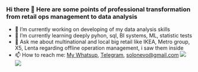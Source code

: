 ### Hi there 👋 Here are some points of professional transformation from retail ops management to data analysis

- 🔭 I’m currently working on developing of my data analysis skills
- 🌱 I’m currently learning deeply pyhon, sql, BI systems, ML, statistic tests
- 💬 Ask me about multinational and local big retail like IKEA, Metro group, X5, Lenta regarding offline operation management, i saw them inside
- 📫 How to reach me:
[My Whatsup](https://wa.me/+79291042316/), [Telegram](https://t.me/Ingamba/), solonevo@gmail.com
[<img src="![image](https://user-images.githubusercontent.com/89856075/131564535-7a3f443b-0e9d-481d-9a77-6e0ad9ba203b.png)"/>](https://t.me/Ingamba/)
[<img src="https://img.icons8.com/color/48/000000/whatsapp--v6.png"/>](https://t.me/Ingamba/)
<a href="https://t.me/your_name" target="_blank" title="Написать в Telegram" rel="noopener noreferrer"><div class="telegram-button"><i class="fa fa-telegram"></i></div></a>
